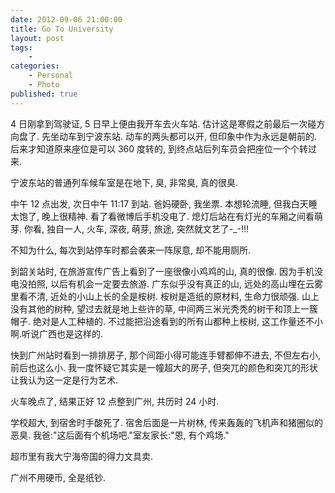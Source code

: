 ```yaml
---
date: 2012-09-06 21:00:00
title: Go To University
layout: post
tags:
    - 
categories:
    - Personal
    - Photo
published: true
---
```


4 日刚拿到驾驶证, 5 日早上便由我开车去火车站. 估计这是寒假之前最后一次碰方向盘了. 先坐动车到宁波东站. 动车的两头都可以开, 但印象中作为永远是朝前的. 后来才知道原来座位是可以 360 度转的, 到终点站后列车员会把座位一个个转过来.

<!-- more -->

<!-- ![转座位](http://ssb90a.bay.livefilestore.com/y1p51m1M2ANxRnype27ywDcmgkt5PqvGJiHlWhEf8OdzHYXlqBl__CAPC6rQppJow9b4ns3eP1IcFpGDNJhR3iBrYZGKGpeoYPk/P20905-170705.jpg) -->

宁波东站的普通列车候车室是在地下, 臭, 非常臭, 真的很臭.

中午 12 点出发, 次日中午 11:17 到站. 爸妈硬卧, 我坐票. 本想轮流睡, 但我白天睡太饱了, 晚上很精神. 看了看微博后手机没电了. 熄灯后站在有灯光的车厢之间看萌芽. 你看, 独自一人, 火车, 深夜, 萌芽, 旅途, 突然就文艺了-_-!!!

不知为什么, 每次到站停车时都会袭来一阵尿意, 却不能用厕所.

到韶关站时, 在旅游宣传广告上看到了一座很像小鸡鸡的山, 真的很像. 因为手机没电没拍照, 以后有机会一定要去旅游. 广东似乎没有真正的山, 远处的高山埋在云雾里看不清, 近处的小山上长的全是桉树. 桉树是造纸的原材料, 生命力很顽强. 山上没有其他的树种, 望过去就是地上些许的草, 中间两三米光秃秃的树干和顶上一簇帽子. 绝对是人工种植的. 不过能把沿途看到的所有山都种上桉树, 这工作量还不小啊.听说广西也是这样的.

快到广州站时看到一排排房子, 那个间距小得可能连手臂都伸不进去, 不但左右小, 前后也这么小. 我一度怀疑它其实是一幢超大的房子, 但突兀的颜色和突兀的形状让我认为这一定是行为艺术.

火车晚点了, 结果正好 12 点整到广州, 共历时 24 小时.

学校超大, 到宿舍时手酸死了. 宿舍后面是一片树林, 传来轰轰的飞机声和猪圈似的恶臭. 我爸:"这后面有个机场吧."室友家长:"恩, 有个鸡场."

超市里有我大宁海帝国的得力文具卖.

广州不用硬币, 全是纸钞.